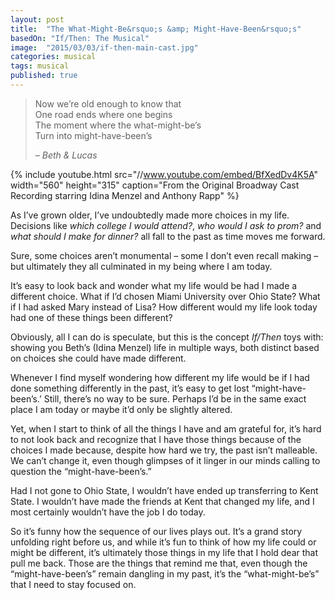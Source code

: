 ```yaml
---
layout: post
title:  "The What-Might-Be&rsquo;s &amp; Might-Have-Been&rsquo;s"
basedOn: "If/Then: The Musical"
image:  "2015/03/03/if-then-main-cast.jpg"
categories: musical
tags: musical
published: true
---
```


<blockquote>
  <p>
    Now we&rsquo;re old enough to know that<br />
    One road ends where one begins<br />
    The moment where the what-might-be&rsquo;s<br />
    Turn into might-have-been&rsquo;s
  </p>
  
  <cite>
      &ndash; Beth & Lucas
  </cite>
</blockquote>

{% include youtube.html src="//www.youtube.com/embed/BfXedDv4K5A" width="560" height="315" caption="From the Original Broadway Cast Recording starring Idina Menzel and Anthony Rapp" %}

As I&rsquo;ve grown older, I&rsquo;ve undoubtedly made more choices in my life. Decisions like <i>which college I would attend?</i>, <i>who would I ask to prom?</i> and <i>what should I make for dinner?</i> all fall to the past as time moves me forward.

Sure, some choices aren&rsquo;t monumental &ndash; some I don&rsquo;t even recall making &ndash; but ultimately they all culminated in my being where I am today.

It&rsquo;s easy to look back and wonder what my life would be had I made a different choice. What if I&rsquo;d chosen Miami University over Ohio State? What if I had asked Mary instead of Lisa? How different would my life look today had one of these things been different?

Obviously, all I can do is speculate, but this is the concept <i>If/Then</i> toys with: showing you Beth&rsquo;s (Idina Menzel) life in multiple ways, both distinct based on choices she could have made different.

Whenever I find myself wondering how different my life would be if I had done something differently in the past, it&rsquo;s easy to get lost &ldquo;might-have-been&rsquo;s.&rsquo; Still, there&rsquo;s no way to be sure. Perhaps I&rsquo;d be in the same exact place I am today or maybe it&rsquo;d only be slightly altered.

Yet, when I start to think of all the things I have and am grateful for, it&rsquo;s hard to not look back and recognize that I have those things because of the choices I made because, despite how hard we try, the past isn&rsquo;t malleable. We can&rsquo;t change it, even though glimpses of it linger in our minds calling to question the &ldquo;might-have-been&rsquo;s.&rdquo;

Had I not gone to Ohio State, I wouldn&rsquo;t have ended up transferring to Kent State. I wouldn&rsquo;t have made the friends at Kent that changed my life, and I most certainly wouldn&rsquo;t have the job I do today.

So it&rsquo;s funny how the sequence of our lives plays out. It&rsquo;s a grand story unfolding right before us, and while it&rsquo;s fun to think of how my life could or might be different, it&rsquo;s ultimately those things in my life that I hold dear that pull me back. Those are the things that remind me that, even though the &ldquo;might-have-been&rsquo;s&rdquo; remain dangling in my past, it&rsquo;s the &ldquo;what-might-be&rsquo;s&rdquo; that I need to stay focused on.
